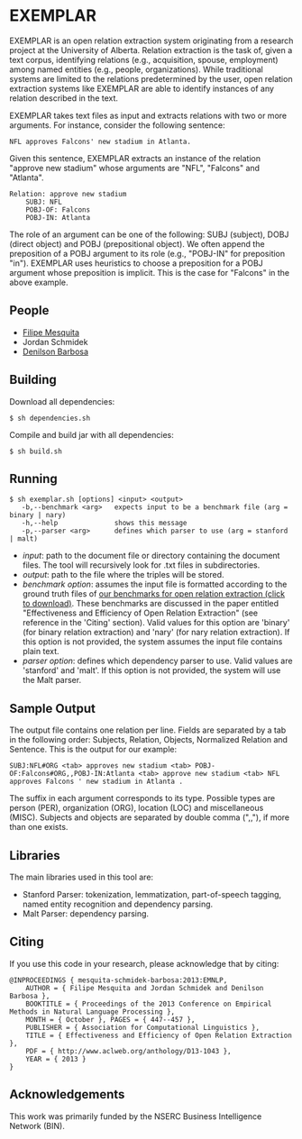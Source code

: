 # EXEMPLAR


EXEMPLAR is an open relation extraction system originating from a research project at the University of Alberta. Relation extraction is the task of, given a text corpus, identifying relations (e.g., acquisition, spouse, employment) among named entities (e.g., people, organizations). While traditional systems are limited to the relations predetermined by the user, open relation extraction systems like EXEMPLAR are able to identify instances of any relation described in the text.

EXEMPLAR takes text files as input and extracts relations with two or more arguments. For instance, consider the following sentence:

    NFL approves Falcons' new stadium in Atlanta. 
    
Given this sentence, EXEMPLAR extracts an instance of the relation "approve new stadium" whose arguments are "NFL", "Falcons" and "Atlanta".

	Relation: approve new stadium
	    SUBJ: NFL
	    POBJ-OF: Falcons
		POBJ-IN: Atlanta

The role of an argument can be one of the following: SUBJ (subject), DOBJ (direct object) and POBJ (prepositional object). We often append the preposition of a POBJ argument to its role (e.g., "POBJ-IN" for preposition "in"). EXEMPLAR uses heuristics to choose a preposition for a POBJ argument whose preposition is implicit. This is the case for "Falcons" in the above example.

## People

* [Filipe Mesquita](http://filipemesquita.com)
* Jordan Schmidek
* [Denilson Barbosa](http://webdocs.cs.ualberta.ca/~denilson/)

## Building

Download all dependencies:

    $ sh dependencies.sh 

Compile and build jar with all dependencies:

    $ sh build.sh 

## Running

    $ sh exemplar.sh [options] <input> <output>
       -b,--benchmark <arg>   expects input to be a benchmark file (arg = binary | nary)
	   -h,--help              shows this message
	   -p,--parser <arg>      defines which parser to use (arg = stanford | malt)

* *input*: path to the document file or directory containing the document files. The tool will recursively look for .txt files in subdirectories.
* *output*: path to the file where the triples will be stored. 
* *benchmark option*: assumes the input file is formatted according to the ground truth files of [our benchmarks for open relation extraction (click to download)](http://ualberta.ca/~mesquita/emnlp13_ualberta_experiments_v2.zip). These benchmarks are discussed in the paper entitled "Effectiveness and Efficiency of Open Relation Extraction" (see reference in the 'Citing' section). Valid values for this option are 'binary' (for binary relation extraction) and 'nary' (for nary relation extraction). If this option is not provided, the system assumes the input file contains plain text.
* *parser option*: defines which dependency parser to use. Valid values are 'stanford' and 'malt'. If this option is not provided, the system will use the Malt parser.


## Sample Output

The output file contains one relation per line. Fields are separated by a tab in the following order: Subjects, Relation, Objects, Normalized Relation and Sentence. This is the output for our example:

    SUBJ:NFL#ORG <tab> approves new stadium <tab> POBJ-OF:Falcons#ORG,,POBJ-IN:Atlanta <tab> approve new stadium <tab> NFL approves Falcons ' new stadium in Atlanta .

The suffix in each argument corresponds to its type. Possible types are person (PER), organization (ORG), location (LOC) and miscellaneous (MISC). Subjects and objects are separated by double comma (",,"), if more than one exists.


## Libraries

The main libraries used in this tool are:

 * Stanford Parser: tokenization, lemmatization, part-of-speech tagging, named entity recognition and dependency parsing.
 * Malt Parser: dependency parsing.

## Citing
If you use this code in your research, please acknowledge that by citing:

    @INPROCEEDINGS { mesquita-schmidek-barbosa:2013:EMNLP, 
		AUTHOR = { Filipe Mesquita and Jordan Schmidek and Denilson Barbosa }, 
		BOOKTITLE = { Proceedings of the 2013 Conference on Empirical Methods in Natural Language Processing }, 
		MONTH = { October }, PAGES = { 447--457 }, 
		PUBLISHER = { Association for Computational Linguistics }, 
		TITLE = { Effectiveness and Efficiency of Open Relation Extraction }, 
		PDF = { http://www.aclweb.org/anthology/D13-1043 }, 
		YEAR = { 2013 }
	} 

## Acknowledgements
This work was primarily funded by the NSERC Business Intelligence Network (BIN). 
